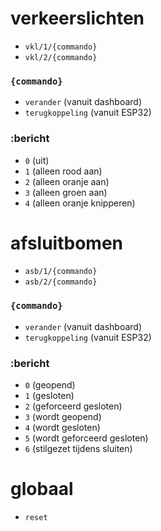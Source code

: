 # verkeerslichten

- `vkl/1/{commando}`
- `vkl/2/{commando}`

### `{commando}`
- `verander` (vanuit dashboard)
- `terugkoppeling` (vanuit ESP32)

### :bericht
- `0` (uit)
- `1` (alleen rood aan)
- `2` (alleen oranje aan)
- `3` (alleen groen aan)
- `4` (alleen oranje knipperen)

# afsluitbomen

- `asb/1/{commando}`
- `asb/2/{commando}`

### `{commando}`
- `verander` (vanuit dashboard)
- `terugkoppeling` (vanuit ESP32)

### :bericht
- `0` (geopend)
- `1` (gesloten)
- `2` (geforceerd gesloten)
- `3` (wordt geopend)
- `4` (wordt gesloten)
- `5` (wordt geforceerd gesloten)
- `6` (stilgezet tijdens sluiten)

# globaal

- `reset`
